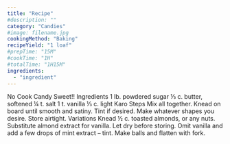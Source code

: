 ```yaml
---
title: "Recipe"
#description: ""
category: "Candies"
#image: filename.jpg
cookingMethod: "Baking"
recipeYield: "1 loaf"
#prepTime: "15M"
#cookTime: "1H"
#totalTime: "1H15M"
ingredients:
  - "ingredient"
---
```


No Cook Candy
Sweet!!
Ingredients
1 lb. powdered sugar
⅓ c. butter, softened
¼ t. salt
1 t. vanilla
⅓ c. light Karo
Steps
Mix all together. Knead on board until smooth and satiny. Tint if desired. Make whatever shapes you desire. Store airtight.
Variations
Knead ½ c. toasted almonds, or any nuts.
Substitute almond extract for vanilla.
Let dry before storing.
Omit vanilla and add a few drops of mint extract – tint.
Make balls and flatten with fork.
